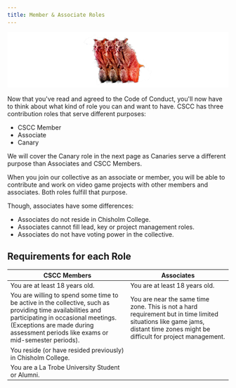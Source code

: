 ```yaml
---
title: Member & Associate Roles
---
```


!["A curious possum."](../../../assets/guide_possum.png)

Now that you've read and agreed to the Code of Conduct, you'll now have to think about what kind of role you can and 
want to have. CSCC has three contribution roles that serve different purposes:
- CSCC Member
- Associate
- Canary

We will cover the Canary role in the next page as Canaries serve a different purpose than Associates and CSCC Members. 

When you join our collective as an associate or member, you will be able to contribute and work on video game projects with other members and associates. Both roles fulfill that purpose. 

Though, associates have some differences:
- Associates do not reside in Chisholm College. 
- Associates cannot fill lead, key or project management roles.
- Associates do not have voting power in the collective.

## Requirements for each Role
|   CSCC Members    |   Associates  |
|   ------	        |   ------      |
| You are at least 18 years old.  | You are at least 18 years old.
| You are willing to spend some time to be active in the collective, such as providing time availabilities and participating in occasional meetings. (Exceptions are made during assessment periods like exams or mid-semester periods). | You are near the same time zone. This is not a hard requirement but in time limited situations like game jams, distant time zones might be difficult for project management.
| You reside (or have resided previously) in Chisholm College.    ||
| You are a La Trobe University Student or Alumni.                ||


